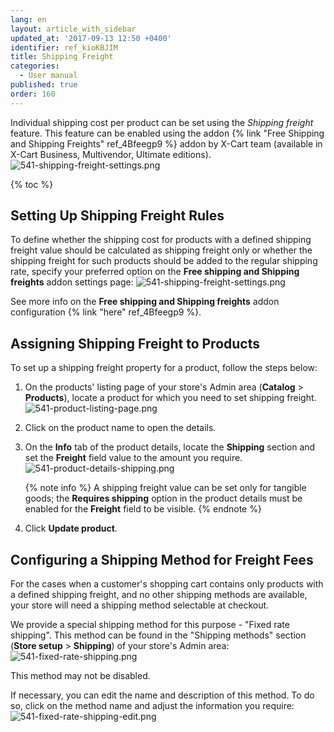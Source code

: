 ```yaml
---
lang: en
layout: article_with_sidebar
updated_at: '2017-09-13 12:50 +0400'
identifier: ref_kioKBJIM
title: Shipping Freight
categories:
  - User manual
published: true
order: 160
---
```

Individual shipping cost per product can be set using the _Shipping freight_ feature. This feature can be enabled using the addon {% link "Free Shipping and Shipping Freights" ref_4Bfeegp9 %} addon by X-Cart team (available in X-Cart Business, Multivendor, Ultimate editions).
![541-shipping-freight-settings.png]({{site.baseurl}}/attachments/ref_kioKBJIM/541-shipping-freight-settings.png)

{% toc %}

## Setting Up Shipping Freight Rules

To define whether the shipping cost for products with a defined shipping freight value should be calculated as shipping freight only or whether the shipping freight for such products should be added to the regular shipping rate, specify your preferred option on the **Free shipping and Shipping freights** addon settings page:
![541-shipping-freight-settings.png]({{site.baseurl}}/attachments/ref_kioKBJIM/541-shipping-freight-settings.png)

See more info on the **Free shipping and Shipping freights** addon configuration {% link "here" ref_4Bfeegp9 %}.

## Assigning Shipping Freight to Products

To set up a shipping freight property for a product, follow the steps below:

1.  On the products' listing page of your store's Admin area (**Catalog** > **Products**), locate a product for which you need to set shipping freight.
![541-product-listing-page.png]({{site.baseurl}}/attachments/ref_kioKBJIM/541-product-listing-page.png)

2.  Click on the product name to open the details.

3.  On the **Info** tab of the product details, locate the **Shipping** section and set the **Freight** field value to the amount you require.
    ![541-product-details-shipping.png]({{site.baseurl}}/attachments/ref_kioKBJIM/541-product-details-shipping.png)
    
    {% note info %}
    A shipping freight value can be set only for tangible goods; the **Requires shipping** option in the product details must be enabled for the **Freight** field to be visible.
    {% endnote %}
    
4.  Click **Update product**.

## Configuring a Shipping Method for Freight Fees

For the cases when a customer's shopping cart contains only products with a defined shipping freight, and no other shipping methods are available, your store will need a shipping method selectable at checkout. 

We provide a special shipping method for this purpose - "Fixed rate shipping". This method can be found in the "Shipping methods" section (**Store setup** > **Shipping**) of your store's Admin area:
![541-fixed-rate-shipping.png]({{site.baseurl}}/attachments/ref_kioKBJIM/541-fixed-rate-shipping.png)

This method may not be disabled.

If necessary, you can edit the name and description of this method. To do so, click on the method name and adjust the information you require:
![541-fixed-rate-shipping-edit.png]({{site.baseurl}}/attachments/ref_kioKBJIM/541-fixed-rate-shipping-edit.png)
